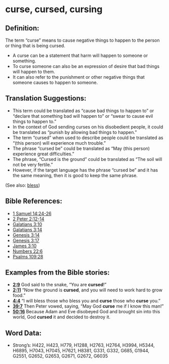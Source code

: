 # curse, cursed, cursing

## Definition:

The term “curse” means to cause negative things to happen to the person or thing that is being cursed.

* A curse can be a statement that harm will happen to someone or something.
* To curse someone can also be an expression of desire that bad things will happen to them.
* It can also refer to the punishment or other negative things that someone causes to happen to someone.

## Translation Suggestions:

* This term could be translated as “cause bad things to happen to” or “declare that something bad will happen to” or “swear to cause evil things to happen to.”
* In the context of God sending curses on his disobedient people, it could be translated as “punish by allowing bad things to happen.”
* The term “cursed” when used to describe people could be translated as “(this person) will experience much trouble.”
* The phrase “cursed be” could be translated as “May (this person) experience great difficulties.”
* The phrase, “Cursed is the ground” could be translated as “The soil will not be very fertile.”
* However, if the target language has the phrase “cursed be” and it has the same meaning, then it is good to keep the same phrase.

(See also: [bless](../kt/bless.md))

## Bible References:

* [1 Samuel 14:24-26](rc://en/tn/help/1sa/14/24)
* [2 Peter 2:12-14](rc://en/tn/help/2pe/02/12)
* [Galatians 3:10](rc://en/tn/help/gal/03/10)
* [Galatians 3:14](rc://en/tn/help/gal/03/14)
* [Genesis 3:14](rc://en/tn/help/gen/03/14)
* [Genesis 3:17](rc://en/tn/help/gen/03/17)
* [James 3:10](rc://en/tn/help/jas/03/10)
* [Numbers 22:6](rc://en/tn/help/num/22/06)
* [Psalms 109:28](rc://en/tn/help/psa/109/28)

## Examples from the Bible stories:

* __[2:9](rc://en/tn/help/obs/02/09)__ God said to the snake, “You are __cursed__!”
* __[2:11](rc://en/tn/help/obs/02/11)__ “Now the ground is __cursed__, and you will need to work hard to grow food.”
* __[4:4](rc://en/tn/help/obs/04/04)__ “I will bless those who bless you and __curse__ those who __curse__ you.”
* __[39:7](rc://en/tn/help/obs/39/07)__ Then Peter vowed, saying, “May God __curse__ me if I know this man!”
* __[50:16](rc://en/tn/help/obs/50/16)__ Because Adam and Eve disobeyed God and brought sin into this world, God __cursed__ it and decided to destroy it.

## Word Data:

* Strong’s: H422, H423, H779, H1288, H2763, H2764, H3994, H5344, H6895, H7043, H7045, H7621, H8381, G331, G332, G685, G1944, G2551, G2652, G2653, G2671, G2672, G6035

